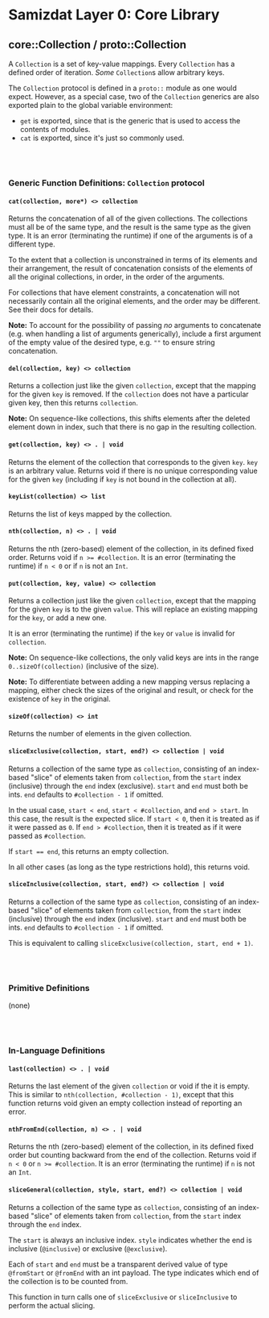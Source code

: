 Samizdat Layer 0: Core Library
==============================

core::Collection / proto::Collection
------------------------------------

A `Collection` is a set of key-value mappings. Every `Collection` has
a defined order of iteration. *Some* `Collection`s allow arbitrary
keys.

The `Collection` protocol is defined in a `proto::` module as one
would expect. However, as a special case, two of the `Collection` generics
are also exported plain to the global variable environment:

* `get` is exported, since that is the generic that is used to access
  the contents of modules.
* `cat` is exported, since it's just so commonly used.

<br><br>
### Generic Function Definitions: `Collection` protocol

#### `cat(collection, more*) <> collection`

Returns the concatenation of all of the given collections. The collections
must all be of the same type, and the result is the same type as the given
type. It is an error (terminating the runtime) if one of the arguments is
of a different type.

To the extent that a collection is unconstrained in terms of its
elements and their arrangement, the result of concatenation consists
of the elements of all the original collections, in order, in the order
of the arguments.

For collections that have element constraints, a concatenation will
not necessarily contain all the original elements, and the order may
be different. See their docs for details.

**Note:** To account for the possibility of passing *no* arguments to
concatenate (e.g. when handling a list of arguments generically), include
a first argument of the empty value of the desired type, e.g.
`""` to ensure string concatenation.

#### `del(collection, key) <> collection`

Returns a collection just like the given `collection`, except that
the mapping for the given `key` is removed. If the `collection`
does not have a particular given key, then this returns `collection`.

**Note:** On sequence-like collections, this shifts elements after the
deleted element down in index, such that there is no gap in the resulting
collection.

#### `get(collection, key) <> . | void`

Returns the element of the collection that corresponds to the given
`key`. `key` is an arbitrary value. Returns void if there is no unique
corresponding value for the given `key` (including if `key` is not
bound in the collection at all).

#### `keyList(collection) <> list`

Returns the list of keys mapped by the collection.

#### `nth(collection, n) <> . | void`

Returns the nth (zero-based) element of the collection, in its defined
fixed order. Returns void if `n >= #collection`. It is an error
(terminating the runtime) if `n < 0` or if `n` is not an `Int`.

#### `put(collection, key, value) <> collection`

Returns a collection just like the given `collection`, except that
the mapping for the given `key` is to the given `value`. This will
replace an existing mapping for the `key`, or add a new one.

It is an error (terminating the runtime) if the `key` or `value` is
invalid for `collection`.

**Note:** On sequence-like collections, the only valid keys are ints
in the range `0..sizeOf(collection)` (inclusive of the size).

**Note:** To differentiate between adding a new mapping versus replacing
a mapping, either check the sizes of the original and result, or
check for the existence of `key` in the original.

#### `sizeOf(collection) <> int`

Returns the number of elements in the given collection.

#### `sliceExclusive(collection, start, end?) <> collection | void`

Returns a collection of the same type as `collection`, consisting of an
index-based "slice" of elements taken from `collection`, from the `start`
index (inclusive) through the `end` index (exclusive). `start` and `end`
must both be ints. `end` defaults to `#collection - 1` if omitted.

In the usual case, `start < end`, `start < #collection`, and `end > start`.
In this case, the result is the expected slice. If `start < 0`, then it is
treated as if it were passed as `0`. If `end > #collection`, then it is
treated as if it were passed as `#collection`.

If `start == end`, this returns an empty collection.

In all other cases (as long as the type restrictions hold), this returns void.

#### `sliceInclusive(collection, start, end?) <> collection | void`

Returns a collection of the same type as `collection`, consisting of an
index-based "slice" of elements taken from `collection`, from the `start`
index (inclusive) through the `end` index (inclusive). `start` and `end`
must both be ints. `end` defaults to `#collection - 1` if omitted.

This is equivalent to calling `sliceExclusive(collection, start, end + 1)`.


<br><br>
### Primitive Definitions

(none)


<br><br>
### In-Language Definitions

#### `last(collection) <> . | void`

Returns the last element of the given `collection` or void if the it is empty.
This is similar to `nth(collection, #collection - 1)`, except that this
function returns void given an empty collection instead of reporting an
error.

#### `nthFromEnd(collection, n) <> . | void`

Returns the nth (zero-based) element of the collection, in its defined
fixed order but counting backward from the end of the collection. Returns void
if `n < 0` or `n >= #collection`. It is an error (terminating the
runtime) if `n` is not an `Int`.

#### `sliceGeneral(collection, style, start, end?) <> collection | void`

Returns a collection of the same type as `collection`, consisting of an
index-based "slice" of elements taken from `collection`, from the `start`
index through the `end` index.

The `start` is always an inclusive index. `style` indicates whether the
end is inclusive (`@inclusive`) or exclusive (`@exclusive`).

Each of `start` and `end` must be a transparent derived value of type
`@fromStart` or `@fromEnd` with an int payload. The type indicates which
end of the collection is to be counted from.

This function in turn calls one of `sliceExclusive` or `sliceInclusive` to
perform the actual slicing.
